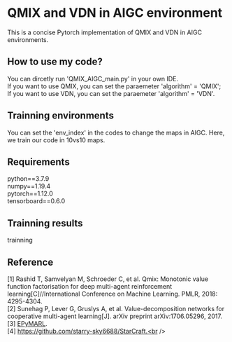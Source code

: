 # QMIX and VDN in AIGC environment
This is a concise Pytorch implementation of QMIX and VDN in AIGC environments.<br />

## How to use my code?
You can dircetly run 'QMIX_AIGC_main.py' in your own IDE.<br />
If you want to use QMIX, you can set the paraemeter 'algorithm' = 'QMIX';<br />
If you want to use VDN, you can set the paraemeter 'algorithm' = 'VDN'.<br />

## Trainning environments
You can set the 'env_index' in the codes to change the maps in AIGC. Here, we train our code in 10vs10 maps.<br />

## Requirements
python==3.7.9<br />
numpy==1.19.4<br />
pytorch==1.12.0<br />
tensorboard==0.6.0<br />


## Trainning results
trainning
## Reference
[1] Rashid T, Samvelyan M, Schroeder C, et al. Qmix: Monotonic value function factorisation for deep multi-agent reinforcement learning[C]//International Conference on Machine Learning. PMLR, 2018: 4295-4304.<br />
[2] Sunehag P, Lever G, Gruslys A, et al. Value-decomposition networks for cooperative multi-agent learning[J]. arXiv preprint arXiv:1706.05296, 2017.<br />
[3] [EPyMARL](https://github.com/uoe-agents/epymarl).<br />
[4] https://github.com/starry-sky6688/StarCraft.<br />

